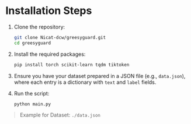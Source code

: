 # Installation Steps

1. Clone the repository:

    ```sh
    git clone Nicat-dcw/greesyguard.git
    cd greesyguard
    ```

2. Install the required packages:

    ```sh
    pip install torch scikit-learn tqdm tiktoken
    ```

3. Ensure you have your dataset prepared in a JSON file (e.g., `data.json`), where each entry is a dictionary with `text` and `label` fields.

4. Run the script:

    ```sh
    python main.py
    ```


> Example for Dataset: `./data.json`
